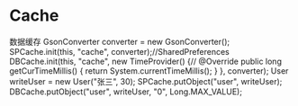 # Cache

数据缓存
    GsonConverter converter = new GsonConverter();
    SPCache.init(this, "cache", converter);//SharedPreferences
    DBCache.init(this, "cache", new TimeProvider() {//
        @Override
        public long getCurTimeMillis() {
            return System.currentTimeMillis();
        }
    }, converter);
    User writeUser = new User("张三", 30);
    SPCache.putObject("user", writeUser);
    DBCache.putObject("user", writeUser, "0", Long.MAX_VALUE);
